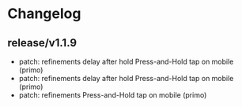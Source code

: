 # Changelog

## release/v1.1.9
* patch: refinements delay after hold Press-and-Hold tap on mobile (primo)
* patch: refinements delay after hold Press-and-Hold tap on mobile (primo)
* patch: refinements Press-and-Hold tap on mobile (primo)
